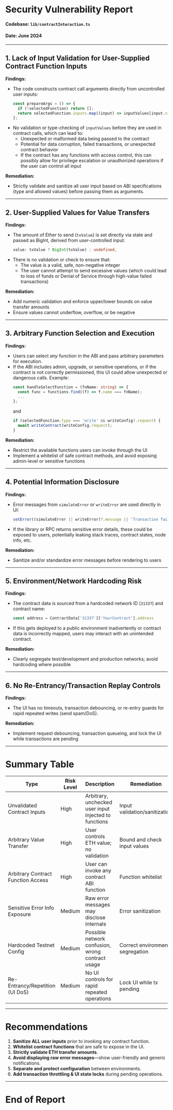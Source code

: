 # Security Vulnerability Report

#### Codebase: `lib/contractInteraction.ts`
#### Date: June 2024

---

## 1. **Lack of Input Validation for User-Supplied Contract Function Inputs**

**Findings:**
- The code constructs contract call arguments directly from uncontrolled user inputs:
  ```ts
  const prepareArgs = () => {
    if (!selectedFunction) return [];
    return selectedFunction.inputs.map((input) => inputValues[input.name]);
  };
  ```
- No validation or type-checking of `inputValues` before they are used in contract calls, which can lead to:
  - Unexpected or malformed data being passed to the contract
  - Potential for data corruption, failed transactions, or unexpected contract behavior
  - If the contract has any functions with access control, this can possibly allow for privilege escalation or unauthorized operations if the user can control all input

**Remediation:**
- Strictly validate and sanitize all user input based on ABI specifications (type and allowed values) before passing them as arguments.

---

## 2. **User-Supplied Values for Value Transfers**

**Findings:**
- The amount of Ether to send (`txValue`) is set directly via state and passed as BigInt, derived from user-controlled input:
  ```ts
  value: txValue ? BigInt(txValue) : undefined,
  ```
- There is no validation or check to ensure that:
  - The value is a valid, safe, non-negative integer
  - The user cannot attempt to send excessive values (which could lead to loss of funds or Denial of Service through high-value failed transactions)

**Remediation:**
- Add numeric validation and enforce upper/lower bounds on value transfer amounts
- Ensure values cannot underflow, overflow, or be negative

---

## 3. **Arbitrary Function Selection and Execution**

**Findings:**
- Users can select *any* function in the ABI and pass arbitrary parameters for execution.
- If the ABI includes admin, upgrade, or sensitive operations, or if the contract is not correctly permissioned, this UI could allow unexpected or dangerous calls. Example:
  ```ts
  const handleSelectFunction = (fnName: string) => {
    const func = functions.find((f) => f.name === fnName);
    ...
  };
  ```
  and
  ```ts
  if (selectedFunction.type === 'write' && writeConfig?.request) {
    await writeContract(writeConfig.request);
  }
  ```

**Remediation:**
- Restrict the available functions users can invoke through the UI
- Implement a whitelist of safe contract methods, and avoid exposing admin-level or sensitive functions

---

## 4. **Potential Information Disclosure**

**Findings:**
- Error messages from `simulateError` or `writeError` are used directly in UI:
  ```ts
  setError((simulateError || writeError)?.message || 'Transaction failed');
  ```
- If the library or RPC returns sensitive error details, these could be exposed to users, potentially leaking stack traces, contract states, node info, etc.

**Remediation:**
- Sanitize and/or standardize error messages before rendering to users

---

## 5. **Environment/Network Hardcoding Risk**

**Findings:**
- The contract data is sourced from a hardcoded network ID (`31337`) and contract name:
  ```ts
  const address = ContractData['31337']['YourContract'].address
  ```
- If this gets deployed to a public environment inadvertently or contract data is incorrectly mapped, users may interact with an unintended contract.

**Remediation:**
- Clearly segregate test/development and production networks; avoid hardcoding where possible

---

## 6. **No Re-Entrancy/Transaction Replay Controls**

**Findings:**
- The UI has no timeouts, transaction debouncing, or re-entry guards for rapid repeated writes (send spam/DoS).

**Remediation:**
- Implement request debouncing, transaction queueing, and lock the UI while transactions are pending

---

# **Summary Table**

| Type                                | Risk Level | Description                                            | Remediation                      |
|--------------------------------------|------------|--------------------------------------------------------|----------------------------------|
| Unvalidated Contract Inputs          | High       | Arbitrary, unchecked user input injected to functions  | Input validation/sanitization    |
| Arbitrary Value Transfer             | High       | User controls ETH value; no validation                 | Bound and check input values     |
| Arbitrary Contract Function Access   | High       | User can invoke any contract ABI function              | Function whitelist               |
| Sensitive Error Info Exposure        | Medium     | Raw error messages may disclose internals              | Error sanitization               |
| Hardcoded Testnet Config             | Medium     | Possible network confusion, wrong contract usage       | Correct environment segregation  |
| Re-Entrancy/Repetition (UI DoS)      | Medium     | No UI controls for rapid repeated operations           | Lock UI while tx pending         |

---

# **Recommendations**

1. **Sanitize ALL user inputs** prior to invoking any contract function.
2. **Whitelist contract functions** that are safe to expose in the UI.
3. **Strictly validate ETH transfer amounts**.
4. **Avoid displaying raw error messages**—show user-friendly and generic notifications.
5. **Separate and protect configuration** between environments.
6. **Add transaction throttling & UI state locks** during pending operations.

---

# End of Report